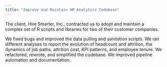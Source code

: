 ```yaml
---
title: "Improve and Maintain HR Analytics Codebase"
---
```


The client, Hire Smarter, Inc., contracted us to adopt and maintain a complex set of R scripts and libraries for two of their customer companies.

We fixed bugs and improved the data pulling and sanitation scripts. We ran different analyses to report the evolution of headcount and attrition, the dynamics of job paths, attrition cost, KPI patterns, and employee tenure. We refactored, rewrote, and simplified the codebase. We improved pipeline automation and documentation.